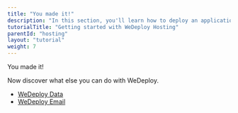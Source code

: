 ```yaml
---
title: "You made it!"
description: "In this section, you'll learn how to deploy an application using WeDeploy Hosting."
tutorialTitle: "Getting started with WeDeploy Hosting"
parentId: "hosting"
layout: "tutorial"
weight: 7
---
```


<div class="notfound">
	<div class="notfound-icon">
		<span class="icon-16-thumb-up"></span>
	</div>
	<p class="notfound-text">You made it!</p>
	<p>Now discover what else you can do with WeDeploy.</p>
	<ul class="checklist">
		<li><a href="/tutorials/data-web/get-started.html">WeDeploy Data</a></li>
		<li><a href="/tutorials/email-web/get-started.html">WeDeploy Email</a></li>
	</ul>
</div>
